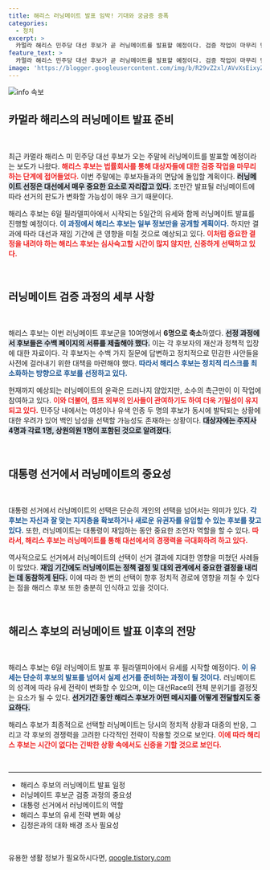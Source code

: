 ```yaml
---
title: 해리스 러닝메이트 발표 임박! 기대와 궁금증 증폭
categories:
  - 정치
excerpt: >
  카멀라 해리스 민주당 대선 후보가 곧 러닝메이트를 발표할 예정이다. 검증 작업이 마무리 단계에 접어든 가운데, 후보자 선택이 선거 판도에 결정적 영향을 미칠 것으로 예상된다. 정치적 긴장감이 높아지는 이 시점, 어떤 인물이 선택될까?
feature_text: >
  카멀라 해리스 민주당 대선 후보가 곧 러닝메이트를 발표할 예정이다. 검증 작업이 마무리 단계에 접어든 가운데, 후보자 선택이 선거 판도에 결정적 영향을 미칠 것으로 예상된다. 정치적 긴장감이 높아지는 이 시점, 어떤 인물이 선택될까?
image: 'https://blogger.googleusercontent.com/img/b/R29vZ2xl/AVvXsEixyZcFfHzMRdzZMjFBmAUKJYCLCGyLL1o632UiGVXcaFdKo_bkvkuCioo0uUKlGfBVcT3P84aROyZIXSBEx3Aw5nCQ3pTgDom1WDC4m8eifvWiAmWEEVb4x6G_l8C0QH225ldMjyaFvpxGEBGNO37VmDTDMHGhJPq73UglMfDca1-0aw/s1600/blogspot.png'
---
```


<p><img src="https://blogger.googleusercontent.com/img/b/R29vZ2xl/AVvXsEixyZcFfHzMRdzZMjFBmAUKJYCLCGyLL1o632UiGVXcaFdKo_bkvkuCioo0uUKlGfBVcT3P84aROyZIXSBEx3Aw5nCQ3pTgDom1WDC4m8eifvWiAmWEEVb4x6G_l8C0QH225ldMjyaFvpxGEBGNO37VmDTDMHGhJPq73UglMfDca1-0aw/s1600/blogspot.png" alt="info 속보" /></p>

<h2 data-ke-size="size26">카멀라 해리스의 러닝메이트 발표 준비</h2>

<p data-ke-size="size16">&nbsp;</p>

<p>최근 카멀라 해리스 미 민주당 대선 후보가 오는 주말에 러닝메이트를 발표할 예정이라는 보도가 나왔다. <b><span style="color: #ee2323;">해리스 후보는 법률회사를 통해 대상자들에 대한 검증 작업을 마무리하는 단계에 접어들었다.</span></b> 이번 주말에는 후보자들과의 면담에 돌입할 계획이다. <b><span style="background-color: #21538527;">러닝메이트 선정은 대선에서 매우 중요한 요소로 자리잡고 있다.</span></b> 조만간 발표될 러닝메이트에 따라 선거의 판도가 변화할 가능성이 매우 크기 때문이다. </p>

<p>해리스 후보는 6일 필라델피아에서 시작되는 5일간의 유세와 함께 러닝메이트 발표를 진행할 예정이다. <b><span style="color: #1a5490;">이 과정에서 해리스 후보는 일부 정보만을 공개할 계획이다.</span></b> 하지만 결과에 따라 대선과 재임 기간에 큰 영향을 미칠 것으로 예상되고 있다. <b><span style="color: #ee2323;">이처럼 중요한 결정을 내려야 하는 해리스 후보는 심사숙고할 시간이 많지 않지만, 신중하게 선택하고 있다.</span></b></p>

<p data-ke-size="size16">&nbsp;</p>

<h2 data-ke-size="size26">러닝메이트 검증 과정의 세부 사항</h2>

<p data-ke-size="size16">&nbsp;</p>

<p>해리스 후보는 이번 러닝메이트 후보군을 10여명에서 <strong>6명으로 축소</strong>하였다. <b><span style="background-color: #21538527;">선정 과정에서 후보들은 수백 페이지의 서류를 제출해야 했다.</span></b> 이는 각 후보자의 재산과 정책적 입장에 대한 자료이다. 각 후보자는 수백 가지 질문에 답변하고 정치적으로 민감한 사안들을 사전에 걸러내기 위한 대책을 마련해야 했다. <b><span style="color: #1a5490;">따라서 해리스 후보는 정치적 리스크를 최소화하는 방향으로 후보를 선정하고 있다.</span></b></p>

<p>현재까지 예상되는 러닝메이트의 윤곽은 드러나지 않았지만, 소수의 측근만이 이 작업에 참여하고 있다. <b><span style="color: #ee2323;">이와 더불어, 캠프 외부의 인사들이 관여하기도 하여 더욱 기밀성이 유지되고 있다.</span></b> 민주당 내에서는 여성이나 유색 인종 두 명의 후보가 동시에 발탁되는 상황에 대한 우려가 있어 백인 남성을 선택할 가능성도 존재하는 상황이다. <b><span style="background-color: #21538527;">대상자에는 주지사 4명과 각료 1명, 상원의원 1명이 포함된 것으로 알려졌다.</span></b> </p>

<p data-ke-size="size16">&nbsp;</p>

<h2 data-ke-size="size26">대통령 선거에서 러닝메이트의 중요성</h2>

<p data-ke-size="size16">&nbsp;</p>

<p>대통령 선거에서 러닝메이트의 선택은 단순히 개인의 선택을 넘어서는 의미가 있다. <b><span style="color: #1a5490;">각 후보는 자신과 잘 맞는 지지층을 확보하거나 새로운 유권자를 유입할 수 있는 후보를 찾고 있다.</span></b> 또한, 러닝메이트는 대통령이 재임하는 동안 중요한 조언자 역할을 할 수 있다. <b><span style="color: #ee2323;">따라서, 해리스 후보는 러닝메이트를 통해 대선에서의 경쟁력을 극대화하려 하고 있다.</span></b></p>

<p>역사적으로도 선거에서 러닝메이트의 선택이 선거 결과에 지대한 영향을 미쳤던 사례들이 많았다. <b><span style="background-color: #21538527;">재임 기간에도 러닝메이트는 정책 결정 및 대외 관계에서 중요한 결정을 내리는 데 동참하게 된다.</span></b> 이에 따라 한 번의 선택이 향후 정치적 경로에 영향을 끼칠 수 있다는 점을 해리스 후보 또한 충분히 인식하고 있을 것이다.</p>

<p data-ke-size="size16">&nbsp;</p>

<h2 data-ke-size="size26">해리스 후보의 러닝메이트 발표 이후의 전망</h2>

<p data-ke-size="size16">&nbsp;</p>

<p>해리스 후보는 6일 러닝메이트 발표 후 필라델피아에서 유세를 시작할 예정이다. <b><span style="color: #1a5490;">이 유세는 단순히 후보의 발표를 넘어서 실제 선거를 준비하는 과정이 될 것이다.</span></b> 러닝메이트의 성격에 따라 유세 전략이 변화할 수 있으며, 이는 대선Race의 전체 분위기를 결정짓는 요소가 될 수 있다. <b><span style="background-color: #21538527;">선거기간 동안 해리스 후보가 어떤 메시지를 어떻게 전달할지도 중요하다.</span></b> </p>

<p>해리스 후보가 최종적으로 선택할 러닝메이트는 당시의 정치적 상황과 대중의 반응, 그리고 각 후보의 경쟁력을 고려한 다각적인 전략이 작용할 것으로 보인다. <b><span style="color: #ee2323;">이에 따라 해리스 후보는 시간이 없다는 긴박한 상황 속에서도 신중을 기할 것으로 보인다.</span></b> </p>

<p data-ke-size="size16">&nbsp;</p>

<hr>

<ul>
    <li>해리스 후보의 러닝메이트 발표 일정</li>
    <li>러닝메이트 후보군 검증 과정의 중요성</li>
    <li>대통령 선거에서 러닝메이트의 역할</li>
    <li>해리스 후보의 유세 전략 변화 예상</li>
    <li>김정은과의 대화 배경 조사 필요성</li>
</ul>

<p data-ke-size="size16">&nbsp;</p>
유용한 생활 정보가 필요하시다면, <a href="https://qoogle.tistory.com" rel="dofollow">qoogle.tistory.com</a>


